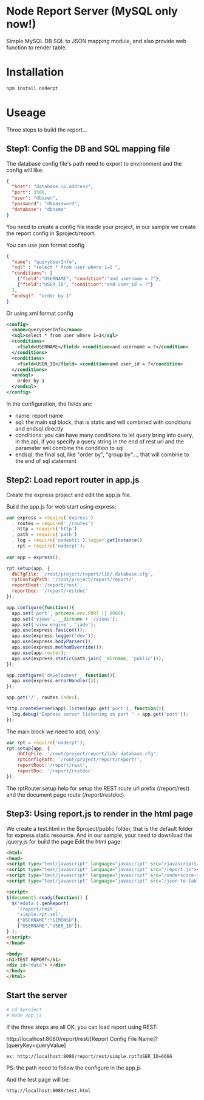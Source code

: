 Node Report Server (MySQL only now!)
=======
Simple MySQL DB SQL to JSON mapping module, and also provide web function to render table.

# Installation
```bash
npm install noderpt
```

# Useage
Three steps to build the report...
## Step1: Config the DB and SQL mapping file
The database config file's path need to export to environment and the config will like:
```json
{
  "host": "database.ip.address",
  "port": 3306,
  "user": "dbuser",
  "password": "dbpassword",
  "database": "dbname"
}
```
You need to create a config file inside your project, in our sample we create the report config in $project/report.

You can use json format config
```json
{
  "name": "queryUserInfo",
  "sql" : "select * from user where 1=1 ",
  "conditions": [
    {"field":"USERNAME", "condition":"and username = ?"},
    {"field":"USER_ID", "condition":"and user_id = ?"}
  ],
  "endsql": "order by 1"
}
```
Or using xml format config
```xml
<config>
  <name>queryUserInfo</name>
  <sql>select * from user where 1=1</sql>
  <conditions>
    <field>USERNAME</field> <condition>and username = ?</condition>
  </conditions>
  <conditions>
    <field>USER_ID</field> <condition>and user_id = ?</condition>
  </conditions>
  <endsql>
    order by 1
  </endsql>
</config>
```

In the configuration, the fields are:
* name: report name
* sql: the main sql block, that is static and will combined with conditions and endsql directly
* conditions: you can have many conditions to let query bring into query, in the api, if you specify a query string in the end of rest url and the parameter will combine the condition to sql
* endsql: the final sql, like "order by", "group by"..., that will combine to the end of sql statement

## Step2: Load report router in app.js
Create the express project and edit the app.js file.

Build the app.js for web start using express:
```js
var express = require('express')
  , routes = require('./routes')
  , http = require('http')
  , path = require('path')
  , log = require('nodeutil').logger.getInstance()
  , rpt = require('noderpt');
  
var app = express();

rpt.setup(app, {
  dbCfgFile: '/root/project/report/lib/.database.cfg',
  rptConfigPath: '/root/project/report/report/',
  reportRoot:'/report/rest',
  reportDoc: '/report/restdoc'
});

app.configure(function(){
  app.set('port', process.env.PORT || 8080);
  app.set('views', __dirname + '/views');
  app.set('view engine', 'jade');
  app.use(express.favicon());
  app.use(express.logger('dev'));
  app.use(express.bodyParser());
  app.use(express.methodOverride());
  app.use(app.router);
  app.use(express.static(path.join(__dirname, 'public')));
});

app.configure('development', function(){
  app.use(express.errorHandler());
});

app.get('/', routes.index);

http.createServer(app).listen(app.get('port'), function(){
  log.debug("Express server listening on port " + app.get('port'));
});
```
The main block we need to add, only:
```js
var rpt = require('noderpt');
rpt.setup(app, {
    dbCfgFile: '/root/project/report/lib/.database.cfg',
    rptConfigPath: '/root/project/report/report/',
    reportRoot:'/report/rest',
    reportDoc: '/report/restdoc'
});
```
The rptRouter.setup help for setup the REST route url prefix (/report/rest) and the document page route (/report/restdoc).


## Step3: Using report.js to render in the html page
We create a test.html in the $project/public folder, that is the default folder for express static resource. 
And in our sample, your need to download the jquery.js for build the page
Edit the html page:
```html
<html>
<head>
<script type="text/javascript" language="javascript" src="/javascripts/jquery.js"></script>
<script type="text/javascript" language="javascript" src="/report.js"></script>
<script type="text/javascript" language="javascript" src="/underscore-min.js"></script>
<script type="text/javascript" language="javascript" src="/json-to-table.js"></script>

<script>
$(document).ready(function() {
  $('#data').genReport(
    '/report/rest',
    'simple.rpt.xml', 
    {"USERNAME":"SIMONSU"},
    ["USERNAME","USER_ID"]);
} );
</script>
</head>

<body>
<h1>TEST REPORT</h1>
<div id="data"> </div>
</body>
</html>
```

## Start the server
```bash
# cd $project
# node app.js
```

If the three steps are all OK, you can load report using REST:

http://localhost:8080/report/rest/[Report Config File Name]?[queryKey=queryValue]
```html
ex: http://localhost:8080/report/rest/simple.rpt?USER_ID=6666
```
PS: the path need to follow the configure in the app.js

And the test page will be:
```html
http://localhost:8080/test.html
```
